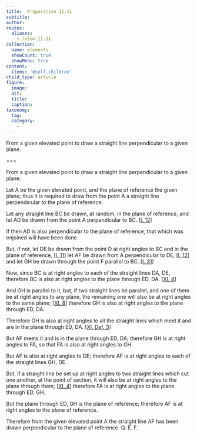 ```yaml
---
title:  Proposition 11.11
subtitle: 
author:
routes:
  aliases:
    - /elem.11.11
collection:
  name: elements
  showCount: true
  showMenu: true
content:
  items: '@self.children'
child_type: article
figure:
  image:
  alt:
  title:
  caption:
taxonomy:
  tag:
  category:
    - 
---
```


<p>
       <hi rend="ital">From a given elevated point to draw a straight line perpendicular to a given plane.</hi>
      </p>

===

<p>
       <span class="ital">From a given elevated point to draw a straight line perpendicular to a given plane.</span>
      </p>

<p>Let <span class="ital">A</span> be the given elevated point, and the plane of reference the given plane; thus it is required to draw from the point <span class="ital">A</span> a straight line perpendicular to the plane of reference. </p>

<p>Let any straight line <span class="ital">BC</span> be drawn, at random, in the plane of reference, and let <span class="ital">AD</span> be drawn from the point <span class="ital">A</span> perpendicular to <span class="ital">BC</span>. [<a href="/elem.1.12">I. 12</a>] 
      </p>

<p>If then <span class="ital">AD</span> is also perpendicular to the plane of reference, that which was enjoined will have been done. </p>

<p>But, if not, let <span class="ital">DE</span> be drawn from the point <span class="ital">D</span> at right angles to <span class="ital">BC</span> and in the plane of reference, [<a href="/elem.1.11">I. 11</a>] let <span class="ital">AF</span> be drawn from <span class="ital">A</span> perpendicular to <span class="ital">DE</span>, [<a href="/elem.1.12">I. 12</a>] and let <span class="ital">GH</span> be drawn through the point <span class="ital">F</span> parallel to <span class="ital">BC</span>. [<a href="/elem.1.31">I. 31</a>] </p>

<p>Now, since <span class="ital">BC</span> is at right angles to each of the straight lines <span class="ital">DA</span>, <span class="ital">DE</span>, therefore <span class="ital">BC</span> is also at right angles to the plane through <span class="ital">ED</span>, <span class="ital">DA</span>. [<a href="/elem.11.4">XI. 4</a>] </p>

<p>And <span class="ital">GH</span> is parallel to it; but, if two straight lines be parallel, and one of them be at right angles to any plane, the remaining one will also be at right angles to the same plane; [<a href="/elem.11.8">XI. 8</a>] therefore <span class="ital">GH</span> is also at right angles to the plane through <span class="ital">ED</span>, <span class="ital">DA</span>. <pb n="293"/></p>

<p>Therefore <span class="ital">GH</span> is also at right angles to all the straight lines which meet it and are in the plane through <span class="ital">ED</span>, <span class="ital">DA</span>. [<a href="/elem.11.def.3">XI. Def. 3</a>] </p>

<p>But <span class="ital">AF</span> meets it and is in the plane through <span class="ital">ED</span>, <span class="ital">DA</span>; therefore <span class="ital">GH</span> is at right angles to <span class="ital">FA</span>, so that <span class="ital">FA</span> is also at right angles to <span class="ital">GH</span>. </p>

<p>But <span class="ital">AF</span> is also at right angles to <span class="ital">DE</span>; therefore <span class="ital">AF</span> is at right angles to each of the straight lines <span class="ital">GH</span>, <span class="ital">DE</span>. </p>

<p>But, if a straight line be set up at right angles to two straight lines which cut one another, at the point of section, it will also be at right angles to the plane through them; [<a href="/elem.11.4">XI. 4</a>] therefore <span class="ital">FA</span> is at right angles to the plane through <span class="ital">ED</span>, <span class="ital">GH</span>. </p>

<p>But the plane through <span class="ital">ED</span>, <span class="ital">GH</span> is the plane of reference; therefore <span class="ital">AF</span> is at right angles to the plane of reference. </p>

<p>Therefore from the given elevated point <span class="ital">A</span> the straight line <span class="ital">AF</span> has been drawn perpendicular to the plane of reference. Q. E. F.</p>
